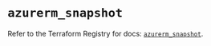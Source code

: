 # `azurerm_snapshot`

Refer to the Terraform Registry for docs: [`azurerm_snapshot`](https://registry.terraform.io/providers/hashicorp/azurerm/4.16.0/docs/resources/snapshot).
